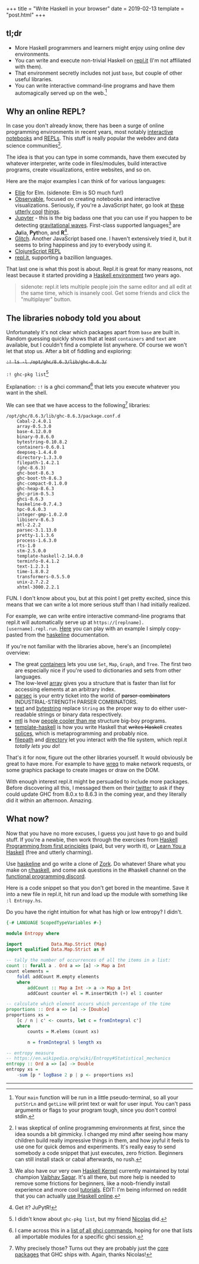 +++
title = "Write Haskell in your browser"
date = 2019-02-13
template = "post.html"
+++


## tl;dr

- More Haskell programmers and learners might enjoy using online dev environments.
- You can write and execute non-trivial Haskell on [repl.it](https://repl.it/) (I'm not affiliated with them).
- That environment secretly includes not just `base`, but couple of other useful libraries.
- You can write interactive command-line programs and have them automagically served up on the web.[^1]


## Why an online REPL?

In case you don't already know, there has been a surge of online programming environments in recent years, most notably [interactive notebooks](https://en.wikipedia.org/wiki/Notebook_interface) and [REPLs](https://en.wikipedia.org/wiki/REPL). This stuff is really popular the webdev and data science communities[^4].

The idea is that you can type in some commands, have them executed by whatever interpreter, write code in files/modules, build interactive programs, create visualizations, entire websites, and so on.

Here are the major examples I can think of for various languages:

- [Ellie](https://ellie-app.com/) for Elm. (sidenote: Elm is SO much fun!)
- [Observable](https://observablehq.com/), focused on creating notebooks and interactive visualizations. Seriously, if you're a JavaScript hater, go look at [these][torus] [utterly cool][sounds] [things][fisheye].
- [Jupyter](https://jupyter.org/try) - this is the big badass one that you can use if you happen to be detecting [gravitational waves][gravitational-waves]. First-class supported languages[^2] are **Ju**lia, **Pyt**hon, and **R**[^3].
- [Glitch](https://glitch.com/). Another JavaScript based one. I haven't extensively tried it, but it seems to bring happiness and joy to everybody using it.
- [ClojureScript REPL](https://clojurescript.io/)
- [repl.it](https://repl.it), supporting a bazillion languages.

That last one is what this post is about. Repl.it is great for many reasons, not least because it started providing a [Haskell environment](https://repl.it/site/blog/haskell) two years ago.

> sidenote: repl.it lets multiple people join the same editor and all edit at the same time, which is insanely cool. Get some friends and click the "multiplayer" button.


## The libraries nobody told you about

Unfortunately it's not clear which packages apart from `base` are built in. Random guessing quickly shows that at least `containers` and `text` are available, but I couldn't find a complete list anywhere. Of course we won't let that stop us. After a bit of fiddling and exploring:

<s>`:! ls -l /opt/ghc/8.6.3/lib/ghc-8.6.3/`</s>

`:! ghc-pkg list`[^6]

Explanation: `:!` is a ghci command[^5] that lets you execute whatever you want in the shell.

We can see that we have access to the following[^8] libraries:

```plaintext
/opt/ghc/8.6.3/lib/ghc-8.6.3/package.conf.d
    Cabal-2.4.0.1
    array-0.5.3.0
    base-4.12.0.0
    binary-0.8.6.0
    bytestring-0.10.8.2
    containers-0.6.0.1
    deepseq-1.4.4.0
    directory-1.3.3.0
    filepath-1.4.2.1
    (ghc-8.6.3)
    ghc-boot-8.6.3
    ghc-boot-th-8.6.3
    ghc-compact-0.1.0.0
    ghc-heap-8.6.3
    ghc-prim-0.5.3
    ghci-8.6.3
    haskeline-0.7.4.3
    hpc-0.6.0.3
    integer-gmp-1.0.2.0
    libiserv-8.6.3
    mtl-2.2.2
    parsec-3.1.13.0
    pretty-1.1.3.6
    process-1.6.3.0
    rts-1.0
    stm-2.5.0.0
    template-haskell-2.14.0.0
    terminfo-0.4.1.2
    text-1.2.3.1
    time-1.8.0.2
    transformers-0.5.5.0
    unix-2.7.2.2
    xhtml-3000.2.2.1
```

FUN. I don't know about you, but at this point I get pretty excited, since this means that we can write a lot more serious stuff than I had initially realized.

For example, we can write entire interactive command-line programs that repl.it will automatically serve up at `https://[replname].[username].repl.run`. [Here](https://haskeline-example.2mol.repl.run/) you can play with an example I simply copy-pasted from the [haskeline](https://hackage.haskell.org/package/haskeline) documentation.

If you're not familiar with the libraries above, here's an (incomplete) overview:

- The great [containers](https://hackage.haskell.org/package/containers) lets you use `Set`, `Map`, `Graph`, and `Tree`. The first two are especially nice if you're used to dictionaries and sets from other languages.
- The low-level [array](https://hackage.haskell.org/package/array) gives you a structure that is faster than list for accessing elements at an arbitrary index.
- [parsec](https://hackage.haskell.org/package/parsec) is your entry ticket into the world of <s>parser-combinators</s> INDUSTRIAL-STRENGTH PARSER COMBINATORS.
- [text](https://hackage.haskell.org/package/text) and [bytestring](https://hackage.haskell.org/package/bytestring) replace `String` as the proper way to do either user-readable strings or binary data respectively.
- [mtl](https://hackage.haskell.org/package/mtl) is how [people cooler than me](https://www.parsonsmatt.org/2018/03/22/three_layer_haskell_cake.html) structure big-boy programs.
- [template-haskell](https://hackage.haskell.org/package/template-haskell) is how you write Haskell that <s>writes Haskell</s> creates [splices](https://en.wikipedia.org/wiki/Splice_(film)), which is metaprogramming and probably nice.
- [filepath](https://hackage.haskell.org/package/filepath) and [directory](https://hackage.haskell.org/package/directory) let you interact with the file system, which repl.it _totally lets you do_!

That's it for now, figure out the other libraries yourself. It would obviously be great to have more. For example to have [wreq](https://hackage.haskell.org/package/wreq) to make network requests, or some graphics package to create images or draw on the DOM.

With enough interest repl.it might be persuaded to include more packages. Before discovering all this, I messaged them on their [twitter](https://twitter.com/replit) to ask if they could update GHC from 8.0.x to 8.6.3 in the coming year, and they literally did it within an afternoon. Amazing.

## What now?

Now that you have no more excuses, I guess you just have to go and build stuff. If you're a newbie, then work through the exercises from [Haskell Programming from first principles](http://haskellbook.com/) (paid, but very worth it), or [Learn You a Haskell](http://learnyouahaskell.com/) (free and utterly charming).

Use [haskeline](https://hackage.haskell.org/package/haskeline) and go write a clone of [Zork](https://en.wikipedia.org/wiki/Zork). Do whatever! Share what you make on [r/haskell](https://old.reddit.com/r/haskell/), and come ask questions in the #haskell channel on the [functional programming discord](https://discordapp.com/channels/280033776820813825).

Here is a code snippet so that you don't get bored in the meantime. Save it into a new file in repl.it, hit run and load up the module with something like `:l Entropy.hs`.

Do you have the right intuition for what has high or low entropy? I didn't.

```haskell
{-# LANGUAGE ScopedTypeVariables #-}

module Entropy where

import           Data.Map.Strict (Map)
import qualified Data.Map.Strict as M

-- tally the number of occurrences of all the items in a list:
count :: forall a . Ord a => [a] -> Map a Int
count elements =
    foldl addCount M.empty elements
    where
        addCount :: Map a Int -> a -> Map a Int
        addCount counter el = M.insertWith (+) el 1 counter

-- calculate which element occurs which percentage of the time
proportions :: Ord a => [a] -> [Double]
proportions xs =
    [c / n | c' <- counts, let c = fromIntegral c']
    where
        counts = M.elems (count xs)

        n = fromIntegral $ length xs

-- entropy measure
-- https://en.wikipedia.org/wiki/Entropy#Statistical_mechanics
entropy :: Ord a => [a] -> Double
entropy xs =
    -sum [p * logBase 2 p | p <- proportions xs]
```

---

[^1]: Your `main` function will be run in a little pseudo-terminal, so all your `putStrLn` and `getLine` will print text or wait for user input. You can't pass arguments or flags to your program tough, since you don't control stdin.

[^4]: I was skeptical of online programming environments at first, since the idea sounds a bit gimmicky. I changed my mind[^7] after seeing how many children build really impressive things in them, and how joyful it feels to use one for quick demos and experiments. It's really easy to send somebody a code snippet that just executes, zero friction. Beginners can still install stack or cabal afterwards, no rush.

[^2]: We also have our very own [Haskell Kernel](https://github.com/gibiansky/IHaskell) currently maintained by total champion [Vaibhav Sagar](https://github.com/vaibhavsagar). It's all there, but more help is needed to remove some frictions for beginners, like a noob-friendly install experience and more cool [tutorials](https://www.youtube.com/watch?v=gR8LdlrEFnM). EDIT: I'm being informed on reddit that you can actually [use IHaskell online](https://mybinder.org/v2/gh/gibiansky/IHaskell/master).

[^3]: Get it? JuPytR!

[^6]: I didn't know about `ghc-pkg list`, but my friend [Nicolas](https://github.com/nmattia/) did.

[^5]: I came across this in a [list of all ghci commands](https://downloads.haskell.org/~ghc/7.4.1/docs/html/users_guide/ghci-commands.html), hoping for one that lists all importable modules for a specific ghci session.

[^8]: Why precisely those? Turns out they are probably just the [core packages](https://ghc.haskell.org/trac/ghc/wiki/Commentary/Libraries/VersionHistory) that GHC ships with. Again, thanks Nicolas!

[^7]: _meta-footnote_: Come to think of it, it was actually [https://tryhaskell.org/](https://tryhaskell.org/) that got me all fired up about Haskell for the very first time.

[torus]: https://beta.observablehq.com/@renatoppl/torus-knots
[sounds]: https://beta.observablehq.com/@freedmand/sounds
[fisheye]: https://beta.observablehq.com/@benmaier/a-visually-more-appealing-fisheye-function
[gravitational-waves]: https://www.gw-openscience.org/s/events/GW150914/GW150914_tutorial.html
